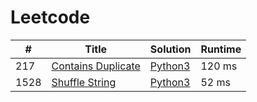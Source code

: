 # Leetcode

| # | Title | Solution | Runtime |
|---| ----- | -------- | ------- |
|217|[ Contains Duplicate](https://leetcode.com/problems/contains-duplicate/)|[Python3](./solutions/217.%20Contains%20Duplicate.py)|120 ms|
|1528|[ Shuffle String](https://leetcode.com/problems/shuffle-string/)|[Python3](./solutions/1528.%20Shuffle%20String.py)|52 ms|
